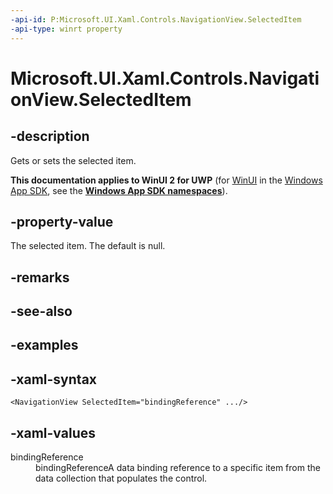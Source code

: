 ```yaml
---
-api-id: P:Microsoft.UI.Xaml.Controls.NavigationView.SelectedItem
-api-type: winrt property
---
```

<!-- Property syntax.
public object SelectedItem { get;  set; }
-->

# Microsoft.UI.Xaml.Controls.NavigationView.SelectedItem


## -description

Gets or sets the selected item.


**This documentation applies to WinUI 2 for UWP** (for [WinUI](/windows/apps/winui/winui3/) in the [Windows App SDK](/windows/apps/windows-app-sdk/), see the **[Windows App SDK namespaces](/windows/windows-app-sdk/api/winrt/)**).

## -property-value

The selected item. The default is null.


## -remarks


## -see-also


## -examples


## -xaml-syntax

```xaml
<NavigationView SelectedItem="bindingReference" .../>
```


## -xaml-values

<dl><dt>bindingReference</dt><dd>bindingReferenceA data binding reference to a specific item from the data collection that populates the control.</dd>
</dl>


